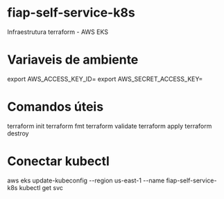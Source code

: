 # fiap-self-service-k8s
Infraestrutura terraform - AWS EKS

# Variaveis de ambiente
export AWS_ACCESS_KEY_ID=
export AWS_SECRET_ACCESS_KEY=

# Comandos úteis
terraform init
terraform fmt
terraform validate
terraform apply
terraform destroy

# Conectar kubectl

aws eks update-kubeconfig --region us-east-1 --name fiap-self-service-k8s
kubectl get svc

